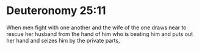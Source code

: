 # Deuteronomy 25:11

When men fight with one another and the wife of the one draws near to rescue her husband from the hand of him who is beating him and puts out her hand and seizes him by the private parts,
